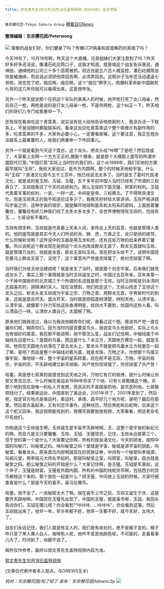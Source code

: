 ```yaml
---
title: 郭文贵先生2021年10月18日盖特视频（9分42秒）全文字版
---
```

`東京櫻花団-Tokyo Sakura Group` [轉載自GNews](https://gnews.org/zh-hans/1603484/)

#### 整理编辑：东京樱花团/Peterwong
![](https://assets.gnews.org/wp-content/uploads/2021/10/1-44.png)
尊敬的战友们好，你们健身了吗？传播CCP病毒和疫苗解药的真相了吗？

今天18号了，10月18号啊，昨天这个大直播，兄弟姐妹们大家注意到了吗？昨天好多好多还没说，像潘石屹这两口子，这我才知道，就是咱这个战友告诉我说，通缉他，通缉他的公司三十多个高管被抓。将近也是五六百人被监控，潘石屹跟陈张欣是被通缉，而且说必须把他弄回去啊，必须弄回去。这帮孙子当年还活动遣返七哥呢，现在完了吧，报应啊，报应啊，这个“报应”俩字儿，用爆料革命新中国联邦七哥的这几年你就可以看得出来，这是很夸张。

另外一个昨天就说那个在抓这个军队的某某人的时候，他开枪打死了女儿母亲，然后自己一枪，两枪是说的是打女儿母亲一枪，不是共两枪，这个纠正一下。昨天咱们的哥们儿专门给我重申一下。

还有现在看来吃这个青蒿素，说实话有些人给他告诉他绝密的人，我没办法一下联系上。不是说随时都能联系的，看来这反应吃青蒿素这个整个哌喹片有副作用的多，吃青蒿素的不多，大家务必要小心。一定要看医嘱，这个要注意，我正在想办法联系上最重要的人，给我们再重申一下咋回事儿。

另外一个就是看到今天这个盘古，这个龙头，把龙头给“咔嚓”了是吧？然后改成了，大家看上去啊一个方方正正的,跟那个银泰，就是那个大楼那上面写的所谓中国现代灯笼。”中国灯笼”实际上当时抄的我们的，这个从1999年，我们买地的方案最早就叫“玉琮”。我给大家说过，是外方内圆啊，整个的时候天地和宇宙。什么叫“玉琮”？良渚文化距今五千三百年，他已经说法太多了。当时诞生了夏时代良渚文化，就是说的是玉琮、玉钺、玉璧，五千多年前中国人当时已经有了所谓的三权鼎立了，玉琮就象征了今天的总统权力。那么玉琮的下面玉璧，财富的权利。玉钺代表着军事的权利，一武，一财一武，中间是皇帝，三权鼎立。了不得呀良渚文化，但是玉琮真正的我不知道论证多少了，我哪天好好给大家讲讲。玉琮严格讲就叫宇宙之宗，这种宇宙的祖宗，就是解开地球和星系和太阳系的密码，上面放着饕餮纹，饕餮纹有好几种我们找了太多太多太多了，全世界博物馆有玉琮的，包括有玉…，七哥没有不看的。

玉琮有很多种，玉琮就是代表着上天来人间，来传达上天的旨意，也就是管理人类的。他的座驾就是其实今天人们所说的龙、狮、虎，万兽之王，龙只是他的座驾，什么时候斩龙啊？这传说中的玉器是用玉龙和虎，还有这些万物的血来养着它饕餮。所以说呢这个群龙现在是把这个龙头也改成群龙无首了，群龙无首就叫玉琮，就是管理万龙的，他就是龙首，群龙无首叫玉琮。现在把龙头给干了，说明中国现在要马上群龙无首了，没完了，这个寓意共产党是完球蛋了，绝对完球蛋了啊。

当时我们为啥玉琮没建成呢？就是发生了当时，就是那个刘志华案，后来我们就改成龙头了，事实上那个事情就是当时玉琮诞生之时，中国过去百年来，百年来第一个干掉中国政府的北京城三千个所谓的名流就是那个玉琮。当时玉琮呢是刘永清同志超喜欢的，胡锦涛的夫人。现在没想到，他们抢走这个，王岐山抢走了玉琮这个龙头之后，斩龙头变玉琮成为宇宙之宗，万物之首，用群龙无首，孕育新时代的到来，这就是盘古开天。盘古开天，当时就是把弧度辨清楚，辨别天地，认清宇宙，认清宇宙。就像那个孙力军给这些香港明星，给四大不要脸，给国内这些人看，叫认清自己一样，认清你人类自己。太震撼了啊。

原来他们跟我说过，我以为我说他糊弄你们呢，我看过这个图。我说共产党一直在骗你们呢，糊弄你们。因为当时内部说要变鸟头，我说变鸟头也挺好，实际上鸟头也有很好的寓意。我在那不能说啊，他不管怎么变，战友们记住啊，中轴线属于中轴线左边是什么？是圆的鸟巢，西边是什么？水立方，天圆地方摞在一起，就是玉琮。他现在天圆地方给落在了盘古龙头上，那龙头不就是把鸟巢水立方给套在一起了嘛，是吧？而且是整个中轴线对着鸟蛋，就是龙珠，万物之手，你想那个鸟蛋又像宇宙，像地球一样，整个宇宙的星系转着，现在呢不是玉琮，万物，宇宙的祖宗，宇宙的宗，开天辟地建立新天地嘛。共产党你完球蛋了，你完球蛋了共产党！

哇塞，真是想七哥真的是感觉到这天地之间，万物它有它的规律，就什么时候让你郭文贵去北京，什么时候在奥运会1999年你买了个地，只有七哥敢赌这个赌。买那个地到现在是唯一的私人开发商，而且买的不是国家的地，是农民的地。七哥敢把钱付了。结果奥运会，中国拿到了奥运会，2001年开了，2001年拿到了，然后呢，指定官方地点是奥运村，奥运村、承德、昌平好几个地方呢，是吧？最后在那里。然后盘古盖起来，又有刘志华事件。这种经历，然后黑蛇和白蛇啊，后来这个这个蛇又回来，我这视频能找到的，我哪天我要放放视频，大家看看，把这老杂毛吓死他们。

你知道这个玉琮诞生啊，玉琮诞生是宇宙开天辟地啊。玉，这整个是宇宙的新纪元的啊，而且凡是玉只要饕餮、玉琮、玉钺、玉璧现世。记住，玉琮永远是第三个。现于世的第一个是什么？大家要记住啊，所有的按良渚文化，今天的研发，按照中国的叫秘穴，叫秘堂之码。啥叫秘堂之码？堂就是宇宙，秘就是进宇宙的钥匙，叫秘堂。看看龙头，原来盘古内部啊就现在的民族证券，中间有一个秘堂叫李祖源，叫祖元堂，用李祖元大师名字起的，那就叫秘堂之室，叫钥室，叫秘堂，盘古就是秘堂之码。那么秘堂之码的开始是什么？大家记住啊，是玉璧。玉钺是军事权。这个斧子，玉璧是财富，玉璧是外圆内圆，所有的中国的钱呢货币啊，包括西方的货币都按这个来的。那个放在一起是什么？把玉璧，中间放上玉钺的时候，大家仔细查查是什么？就是今天的喜币，喜马拉雅币。

哇塞。我不说了，一说秘密太大了啊。就在喜币上市之前，玉琮又诞生于世，这是要开天辟地啊，中国现在玉璧先出现了，中国的玉璧，就是喜币呀，玉钺，我回头告诉你们，玉钺在哪儿呢？你会看到”“咔咔咔……咔咔咔”，你会看到这事。然后玉琮就出来了，他早一年，早半年都不好，他早一天都不好，就今天好，太伟大了。

战友们永远记住，我们人类是有主人的，我们是有来处的，绝不是猴子变的。猴子咋只变了黑人黄人白人，咖啡色人呢，他咋不变其他颜色呢，不可能的，走着看事儿大了。时间到了，啥都不说了。

稿件仅作参考，最终以郭文贵先生盖特视频内容为准。

[郭文贵先生10月18日盖特视频](https://gettr.com/post/pehq2z0831)

(文章仅代表作者本人观点，与GNEWS无关)

*校对：东京樱花团/知了知了
发布：东京樱花团/tdownc2p*
![](https://assets.gnews.org/wp-content/uploads/2021/08/image0-1-36.jpg)
